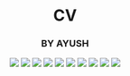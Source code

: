 <h1 align="center">
	CV
</h1>

<h3 align="center">
	BY AYUSH
</h3>

<p align="center">
	<img src="https://img.shields.io/badge/PRs-welcome-brightgreen.svg?style=flat-square"/>
	<img src="https://img.shields.io/github/license//?color=green"/>
	<img src="https://img.shields.io/github/repo-size//?color=green"/>
	<img src="https://img.shields.io/github/last-commit//?color=green"/>
	<img src="https://img.shields.io/github/languages/count//?color=green"/>
	<img src="https://img.shields.io/github/contributors//?color=green"/>
	<img src="https://img.shields.io/github/issues-raw//?color=green"/>
	<img src="https://img.shields.io/github/issues-closed-raw//?color=green"/>
	<img src="https://img.shields.io/github/issues-pr-raw//?color=green"/>
	<img src="https://img.shields.io/github/issues-pr-closed-raw//?color=green"/>
</p>